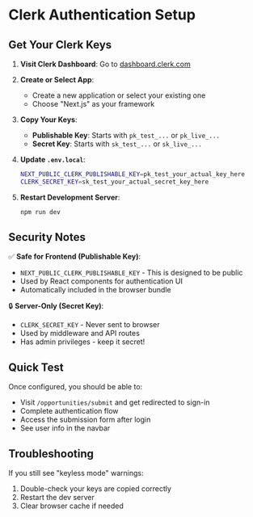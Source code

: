 # Clerk Authentication Setup

## Get Your Clerk Keys

1. **Visit Clerk Dashboard**: Go to [dashboard.clerk.com](https://dashboard.clerk.com/)

2. **Create or Select App**: 
   - Create a new application or select your existing one
   - Choose "Next.js" as your framework

3. **Copy Your Keys**:
   - **Publishable Key**: Starts with `pk_test_...` or `pk_live_...`
   - **Secret Key**: Starts with `sk_test_...` or `sk_live_...`

4. **Update `.env.local`**:
   ```bash
   NEXT_PUBLIC_CLERK_PUBLISHABLE_KEY=pk_test_your_actual_key_here
   CLERK_SECRET_KEY=sk_test_your_actual_secret_key_here
   ```

5. **Restart Development Server**: 
   ```bash
   npm run dev
   ```

## Security Notes

✅ **Safe for Frontend (Publishable Key)**:
- `NEXT_PUBLIC_CLERK_PUBLISHABLE_KEY` - This is designed to be public
- Used by React components for authentication UI
- Automatically included in the browser bundle

🔒 **Server-Only (Secret Key)**:
- `CLERK_SECRET_KEY` - Never sent to browser
- Used by middleware and API routes
- Has admin privileges - keep it secret!

## Quick Test

Once configured, you should be able to:
- Visit `/opportunities/submit` and get redirected to sign-in
- Complete authentication flow
- Access the submission form after login
- See user info in the navbar

## Troubleshooting

If you still see "keyless mode" warnings:
1. Double-check your keys are copied correctly
2. Restart the dev server
3. Clear browser cache if needed